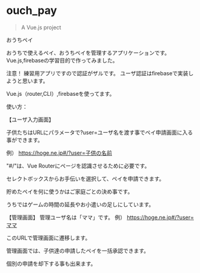 # ouch_pay

> A Vue.js project

おうちペイ

おうちで使えるペイ、おうちペイを管理するアプリケーションです。
Vue.js,firebaseの学習目的で作ってみました。

注意！
練習用アプリですので認証がザルです。
ユーザ認証はfirebaseで実装しようと思います。

Vue.js（router,CLI）,firebaseを使ってます。

使い方：


【ユーザ入力画面】

子供たちはURLにパラメータで?user=ユーザ名を渡す事でペイ申請画面に入る事ができます。

例） https://hoge.ne.jp#/?user=子供の名前


"#/"は、Vue Routerにページを認識させるために必要です。

セレクトボックスからお手伝いを選択して、ペイを申請できます。


貯めたペイを何に使うかはご家庭ごとの決め事です。

うちではゲームの時間の延長やお小遣いの足しにしています。


【管理画面】
管理ユーザ名は「ママ」です。
例） https://hoge.ne.jp#/?user=ママ


このURLで管理画面に遷移します。

管理画面では、子供達の申請したペイを一括承認できます。

個別の申請を却下する事も出来ます。


